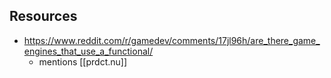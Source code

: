 
## Resources

- https://www.reddit.com/r/gamedev/comments/17jl96h/are_there_game_engines_that_use_a_functional/
  - mentions [[prdct.nu]]